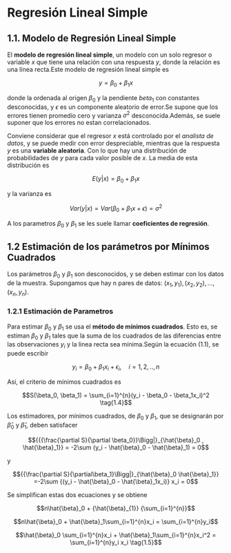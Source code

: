 # **Regresión Lineal Simple**

## **1.1. Modelo de Regresión Lineal Simple**

El **modelo de regresión lineal simple**, un modelo con un solo regresor o variable $x$ que tiene una relación con una respuesta $y$, donde la relación es una línea recta.Este modelo de regresión lineal simple es 

$$y = \beta_0 + \beta_1x \tag{1.1}$$                                        

donde la ordenada al origen $\beta_0$ y la pendiente $beta_1$ con constantes desconocidas, y $\epsilon$ es un componente aleatorio de error.Se supone que los errores tienen promedio cero y varianza $\sigma^2$ desconocida.Además, se suele suponer que los errores no estan correlacionados.

Conviene considerar que el regresor $x$ está controlado por el *analista de datos*, y se puede medir con error despreciable, mientras que la respuesta $y$ es una **variable aleatoria**. Con lo que hay una distribución de probabilidades de $y$ para cada valor posible de $x$. La media de esta distribución es 

$$E(y|x) = \beta_0 + \beta_1x \tag{1.2a}$$

y la varianza es

$$Var(y|x) = Var(\beta_0 + \beta_1x + \epsilon) = \sigma^2 \tag{1.2b}$$

A los parametros $\beta_0$ y $\beta_1$ se les suele llamar **coeficientes de regresión**.

## **1.2 Estimación de los parámetros por Mínimos Cuadrados**

Los parámetros $\beta_0$ y $\beta_1$ son desconocidos, y se deben estimar con los datos de la muestra. 
Supongamos que hay n pares de datos: $(x_1,y_1),(x_2,y_2),...,(x_n,y_n)$.

### **1.2.1 Estimación de Parametros**

Para estimar $\beta_0$ y $\beta_1$ se usa el **método de mínimos cuadrados**. Esto es, se estiman $\beta_0$ y $\beta_1$ tales que la suma de los cuadrados de las diferencias entre las observaciones $y_i$ y la linea recta sea mínima.Según la ecuación $(1.1)$, se puede escribir

$$y_i = \beta_0 + \beta_1x_i + \epsilon_i,  \quad  i= 1,2,..,n \tag{1.3}$$

Así, el criterio de mínimos cuadrados es

$$S(\beta_0, \beta_1) = \sum_{i=1}^{n}(y_i - \beta_0 - \beta_1x_i)^2 \tag{1.4}$$

Los estimadores, por mínimos cuadrados, de $\beta_0$ y $\beta_1$, que se designarán por $\hat{\beta}_0$ y $\hat{\beta}_1$, deben satisfacer


$${{{\frac{\partial S}{\partial \beta_0}}\Bigg|}_{\hat{\beta}_0 , \hat{\beta}_1}} =  -2\sum (y_i - \hat{\beta}_0 - \hat{\beta}_1) = 0$$

y 

$${{\frac{\partial S}{\partial\beta_1}\Bigg|}_{\hat{\beta}_0 \hat{\beta}_1}} =-2\sum {(y_i - \hat{\beta}_0 - \hat{\beta}_1x_i)} x_i = 0$$

Se simplifican estas dos ecuaciones y se obtiene

$$n\hat{\beta}_0 + {\hat{\beta}_{1}} {\sum_{i=1}^{n}}$$

$$n\hat{\beta}_0 + \hat{\beta}_1\sum_{i=1}^{n}x_i = \sum_{i=1}^{n}y_i$$

$$\hat{\beta}_0 \sum_{i=1}^{n}x_i + \hat{\beta}_1\sum_{i=1}^{n}x_i^2 = \sum_{i=1}^{n}y_i x_i \tag{1.5}$$

